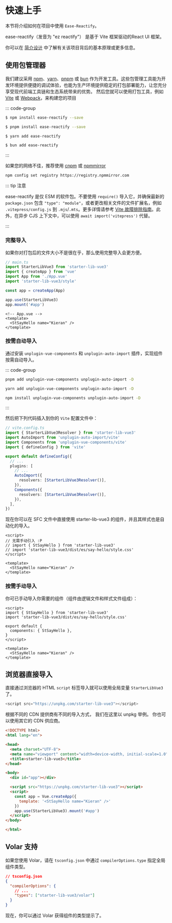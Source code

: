 # 快速上手
  本节将介绍如何在项目中使用 `Ease-Reactify`。

  ease-reactify（发音为 "ez reactify"） 是基于 Vite 框架驱动的React UI 框架。

  你可以在 [简介设计](./introduce.md) 中了解有关该项目背后的基本原理或更多信息。

## 使用包管理器
我们建议采用 [npm](https://www.npmjs.com/)、[yarn](https://classic.yarnpkg.com/lang/en/)、[pnpm](https://pnpm.io/zh/) 或 [bun](https://bun.sh/) 作为开发工具。这些包管理工具能为开发环境提供便捷的调试体验，也能为生产环境提供稳定的打包部署能力，让您充分享受现代前端工具链和生态系统带来的优势。
然后您就可以使用打包工具，例如 [Vite](https://vitejs.dev/) 或 [Webpack](https://webpack.js.org/)，来构建您的项目

::: code-group

```sh [npm]
$ npm install ease-reactify --save
```
```sh [pnpm]
$ pnpm install ease-reactify --save
```
```sh [yarn]
$ yarn add ease-reactify
```
```sh [bun]
$ bun add ease-reactify
```
:::

如果您的网络不佳，推荐使用 [cnpm](https://github.com/cnpm/cnpm) 或 [npmmirror](https://npmmirror.com/)
```shell
npm config set registry https://registry.npmmirror.com
```

::: tip 注意

ease-reactify 是仅 ESM 的软件包。不要使用 `require()` 导入它，并确保最新的 `package.json` 包含 `"type": "module"`，或者更改相关文件的文件扩展名，例如 `.vitepress/config.js` 到 `.mjs`/`.mts`。更多详情请参考 [Vite 故障排除指南](http://vitejs.dev/guide/troubleshooting.html#this-package-is-esm-only)。此外，在异步 CJS 上下文中，可以使用 `await import('vitepress')` 代替。

:::

### 完整导入

如果你对打包后的文件大小不是很在乎，那么使用完整导入会更方便。

```ts
// main.ts
import StarterLibVue3 from 'starter-lib-vue3'
import { createApp } from 'vue'
import App from './App.vue'
import 'starter-lib-vue3/style'

const app = createApp(App)

app.use(StarterLibVue3)
app.mount('#app')
```

```vue
<!-- App.vue -->
<template>
  <StSayHello name="Kieran" />
</template>
```

### 按需自动导入

通过安装 `unplugin-vue-components` 和 `unplugin-auto-import` 插件，实现组件按需自动导入。

::: code-group

```sh [pnpm]
pnpm add unplugin-vue-components unplugin-auto-import -D
```

```sh [yarn]
yarn add unplugin-vue-components unplugin-auto-import -D
```

```sh [npm]
npm install unplugin-vue-components unplugin-auto-import -D
```

:::

然后把下列代码插入到你的 `Vite` 配置文件中：

```ts
// vite.config.ts
import { StarterLibVue3Resolver } from 'starter-lib-vue3'
import AutoImport from 'unplugin-auto-import/vite'
import Components from 'unplugin-vue-components/vite'
import { defineConfig } from 'vite'

export default defineConfig({
  // ...
  plugins: [
    // ...
    AutoImport({
      resolvers: [StarterLibVue3Resolver()],
    }),
    Components({
      resolvers: [StarterLibVue3Resolver()],
    }),
  ],
})
```

现在你可以在 SFC 文件中直接使用 starter-lib-vue3 的组件，并且其样式也是自动化的导入。

```vue
<script>
// 无需手动引入 :P
// import { StSayHello } from 'starter-lib-vue3'
// import 'starter-lib-vue3/dist/es/say-hello/style.css'
</script>

<template>
  <StSayHello name="Kieran" />
</template>
```

### 按需手动导入

你可已手动导入你需要的组件（组件由逻辑文件和样式文件组成）：

```vue
<script>
import { StSayHello } from 'starter-lib-vue3'
import 'starter-lib-vue3/dist/es/say-hello/style.css'

export default {
  components: { StSayHello },
}
</script>

<template>
  <StSayHello name="Kieran" />
</template>
```

## 浏览器直接导入

直接通过浏览器的 HTML `script` 标签导入就可以使用全局变量 `StarterLibVue3` 了。

```js
<script src="https://unpkg.com/starter-lib-vue3"></script>
```

根据不同的 CDN 提供商有不同的导入方式， 我们在这里以 unpkg 举例。 你也可以使用其它的 CDN 供应商。

```html
<!DOCTYPE html>
<html lang="en">

<head>
  <meta charset="UTF-8">
  <meta name="viewport" content="width=device-width, initial-scale=1.0">
  <title>starter-lib-vue3</title>
</head>

<body>
  <div id="app"></div>

  <script src="https://unpkg.com/starter-lib-vue3"></script>
  <script>
    const app = Vue.createApp({
      template: '<StSayHello name="Kieran" />'
    })
    app.use(StarterLibVue3).mount('#app')
  </script>
</body>

</html>
```

## Volar 支持

如果您使用 Volar，请在 `tsconfig.json` 中通过 `compilerOptions.type` 指定全局组件类型。

```json
// tsconfig.json
{
  "compilerOptions": {
    // ...
    "types": ["starter-lib-vue3/volar"]
  }
}
```

现在，你可以通过 Volar 获得组件的类型提示了。
